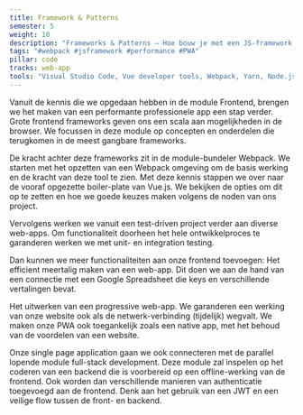 ```yaml
---
title: Framework & Patterns
semester: 5
weight: 10
description: "Frameworks & Patterns — Hoe bouw je met een JS-framework een professionele web app? State-of-the-art frontend webdevelopment werkt als een PWA, mét een virtual DOM, two-way data-binding en state-management."
tags: "#webpack #jsframework #performance #PWA"
pillar: code
tracks: web-app
tools: "Visual Studio Code, Vue developer tools, Webpack, Yarn, Node.js, i18n, Vuex"
---
```


Vanuit de kennis die we opgedaan hebben in de module Frontend, brengen we het maken van een performante professionele app een stap verder.
Grote frontend frameworks geven ons een scala aan mogelijkheden in de browser. We focussen in deze module op concepten en onderdelen die terugkomen in de meest gangbare frameworks.

De kracht achter deze frameworks zit in de module-bundeler Webpack. We starten met het opzetten van een Webpack omgeving om de basis werking en de kracht van deze tool te zien.
Met deze kennis stappen we over naar de vooraf opgezette boiler-plate van Vue.js. We bekijken de opties om dit op te zetten en hoe we goede keuzes maken volgens de noden van ons project.

Vervolgens werken we vanuit een test-driven project verder aan diverse web-apps. Om functionaliteit doorheen het hele ontwikkelproces te garanderen werken we met unit- en integration testing.

Dan kunnen we meer functionaliteiten aan onze frontend toevoegen:
Het efficient meertalig maken van een web-app. Dit doen we aan de hand van een connectie met een Google Spreadsheet die keys en verschillende vertalingen bevat.

Het uitwerken van een progressive web-app. We garanderen een werking van onze website ook als de netwerk-verbinding (tijdelijk) wegvalt. We maken onze PWA ook toegankelijk zoals een native app, met het behoud van de voordelen van een website.

Onze single page application gaan we ook connecteren met de parallel lopende module full-stack development. Deze module zal inspelen op het coderen van een backend die is voorbereid op een offline-werking van de frontend. Ook worden dan verschillende manieren van authenticatie toegevoegd aan de frontend. Denk aan het gebruik van een JWT en een veilige flow tussen de front- en backend.